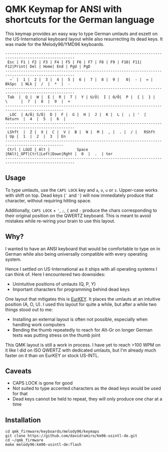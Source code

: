 # QMK Keymap for ANSI with shortcuts for the German language

This keymap provides an easy way to type German umlauts and eszett on the US-International keyboard layout while also resurrecting its dead keys.
It was made for the Melody96/YMD96 keyboards.


```
-----------------------------------------------------------------------------------------------------
 Esc | F1 | F2 | F3 | F4 | F5 | F6 | F7 | F8 | F9 | F10| F11| F12|Print| Del | Home| End | PgU | PgD 
-----------------------------------------------------------------------------------------------------
  ~` |  1 |  2 |  3 |  4 |  5 |  6 |  7 |  8 |  9 |   0|  - |  = |    BkSpc  | NLk |  /  |  *  |  -   
-----------------------------------------------------------------------------------------------------
 Tab  |  Q |  W |  E |  R |  T |  Y | U/Ü|  I | O/Ö|  P |  { |  } |   \      |  7  |  8  |  9  |  +   
------------------------------------------------------------------------------------------------
 _LOC  | A/Ä| S/ß|  D |  F |  G |  H |  J |  K |  L |  ; | '  |      Return  |  4  |  5  |  6  |      
-----------------------------------------------------------------------------------------------------
 LShft  |  Z |  X |  C |  V |  B |  N |  M |  , |  . |  / |   RShft     | Up |  1  |  2  |  3  | En   
------------------------------------------------------------------------------------------------
 Ctrl | LGUI | Alt |            Space               |RAlt|_OPT|Ctrl|Left|Down|Rght |  0  |  .  | ter 
-----------------------------------------------------------------------------------------------------
```


## Usage

To type umlauts, use the `CAPS LOCK` key and `a`, `o`, `u` or `s`. Upper-case works with shift on top. Dead keys (`` ` `` and ` ' `) will now immediately produce that character, without requiring hitting space.

Additionally, `CAPS LOCK` + `'`, `;`, `{` and `-` produce the chars corresponding to their original position on the QWERTZ keyboard. This is meant to avoid mistakes while re-wiring your brain to use this layout.

## Why?

I wanted to have an ANSI keyboard that would be comfortable to type on in German while also being universally compatible with every operating system.

Hence I settled on US-International as it ships with all operating systems I can think of. Here I encountered two downsides:

- Unintuitive positions of umlauts (Q, P, Y)
- Important characters for programming behind dead keys

One layout that mitigates this is [EurKEY](https://eurkey.steffen.bruentjen.eu/). It places the umlauts at an intuitive position (A, O, U). I used this layout for quite a while, but after a while two things stood out to me:

- Installing an external layout is often not possible, especially when handling work computers
- Bending the thumb repeatedly to reach for Alt-Gr on longer German texts was putting stress on the thumb joint

This QMK layout is still a work in process. I have yet to reach >100 WPM on it like I did on ISO QWERTZ with dedicated umlauts, but I'm already much faster on it than on EurKEY or stock US-INTL.

## Caveats
- CAPS LOCK is gone for good
- Not suited to type accented characters as the dead keys would be used for that
- Dead keys cannot be held to repeat, they will only produce one char at a time


## Installation
```
cd qmk_firmware/keyboards/melody96/keymaps
git clone https://github.com/davidramiro/km96-usintl-de.git
cd ~/qmk_firmware
make melody96:km96-usintl-de:flash
```
